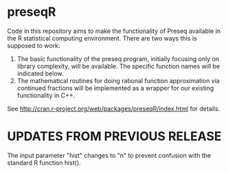 preseqR
=======

Code in this repository aims to make the functionality of Preseq available
in the R statistical computing environment. There are two ways this is
supposed to work:

  1.  The basic functionality of the preseq program, initially focusing only
      on library complexity, will be available. The specific function names
      will be indicated below.
  2.  The mathematical routines for doing rational function approximation via
      continued fractions will be implemented as a wrapper for our existing
      functionality in C++.

See <http://cran.r-project.org/web/packages/preseqR/index.html> for details.

UPDATES FROM PREVIOUS RELEASE
========================================================================
The input parameter "hist" changes to "n" to prevent confusion with the
standard R function hist().
